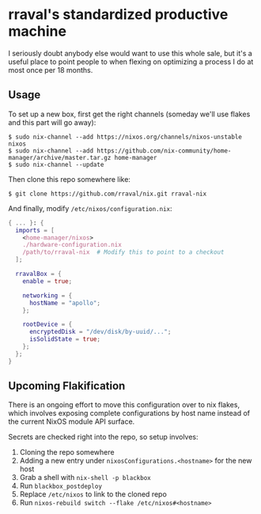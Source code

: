 # rraval's standardized productive machine

I seriously doubt anybody else would want to use this whole sale, but it's a useful place to point people to when flexing on optimizing a process I do at most once per 18 months.

## Usage

To set up a new box, first get the right channels (someday we'll use flakes and this part will go away):

```
$ sudo nix-channel --add https://nixos.org/channels/nixos-unstable nixos
$ sudo nix-channel --add https://github.com/nix-community/home-manager/archive/master.tar.gz home-manager
$ sudo nix-channel --update
```

Then clone this repo somewhere like:

```
$ git clone https://github.com/rraval/nix.git rraval-nix
```

And finally, modify `/etc/nixos/configuration.nix`:

```nix
{ ... }: {
  imports = [
    <home-manager/nixos>
    ./hardware-configuration.nix
    /path/to/rraval-nix  # Modify this to point to a checkout
  ];

  rravalBox = {
    enable = true;

    networking = {
      hostName = "apollo";
    };

    rootDevice = {
      encryptedDisk = "/dev/disk/by-uuid/...";
      isSolidState = true;
    };
  };
}
```

## Upcoming Flakification

There is an ongoing effort to move this configuration over to nix flakes, which
involves exposing complete configurations by host name instead of the current
NixOS module API surface.

Secrets are checked right into the repo, so setup involves:

1. Cloning the repo somewhere
2. Adding a new entry under `nixosConfigurations.<hostname>` for the new host
3. Grab a shell with `nix-shell -p blackbox`
4. Run `blackbox_postdeploy`
5. Replace `/etc/nixos` to link to the cloned repo
6. Run `nixos-rebuild switch --flake /etc/nixos#<hostname>`
